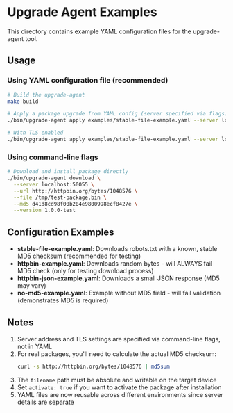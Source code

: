 # Upgrade Agent Examples

This directory contains example YAML configuration files for the upgrade-agent tool.

## Usage

### Using YAML configuration file (recommended)

```bash
# Build the upgrade-agent
make build

# Apply a package upgrade from YAML config (server specified via flags)
./bin/upgrade-agent apply examples/stable-file-example.yaml --server localhost:50055

# With TLS enabled
./bin/upgrade-agent apply examples/stable-file-example.yaml --server localhost:50055 --tls
```

### Using command-line flags

```bash
# Download and install package directly
./bin/upgrade-agent download \
  --server localhost:50055 \
  --url http://httpbin.org/bytes/1048576 \
  --file /tmp/test-package.bin \
  --md5 d41d8cd98f00b204e9800998ecf8427e \
  --version 1.0.0-test
```

## Configuration Examples

- **stable-file-example.yaml**: Downloads robots.txt with a known, stable MD5 checksum (recommended for testing)
- **httpbin-example.yaml**: Downloads random bytes - will ALWAYS fail MD5 check (only for testing download process)
- **httpbin-json-example.yaml**: Downloads a small JSON response (MD5 may vary)
- **no-md5-example.yaml**: Example without MD5 field - will fail validation (demonstrates MD5 is required)

## Notes

1. Server address and TLS settings are specified via command-line flags, not in YAML
2. For real packages, you'll need to calculate the actual MD5 checksum:
   ```bash
   curl -s http://httpbin.org/bytes/1048576 | md5sum
   ```
3. The `filename` path must be absolute and writable on the target device
4. Set `activate: true` if you want to activate the package after installation
5. YAML files are now reusable across different environments since server details are separate